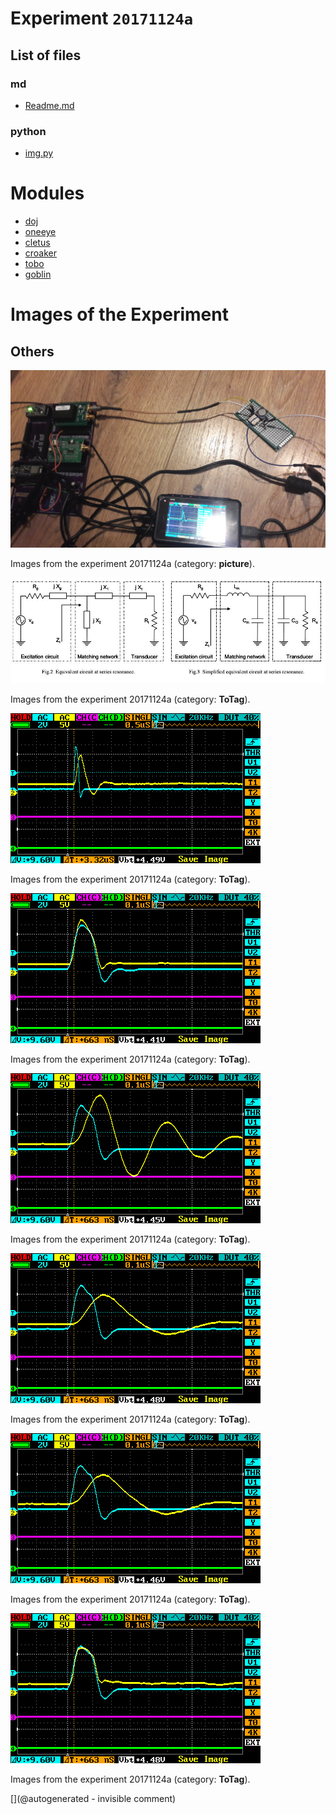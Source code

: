 # Experiment `20171124a`

## List of files

### md

* [Readme.md](/cletus/IMN/Readme.md)


### python

* [img.py](/cletus/IMN/img.py)





# Modules

* [doj](/doj/)
* [oneeye](/retired/oneeye/)
* [cletus](/cletus/)
* [croaker](/croaker/)
* [tobo](/tobo/)
* [goblin](/goblin/)




# Images of the Experiment

## Others

![](/cletus/IMN/20171124_222636.jpg)

Images from the experiment 20171124a (category: __picture__).

![](/cletus/IMN/imn.jpg)

Images from the experiment 20171124a (category: __ToTag__).

![](/cletus/IMN/o_w_IMN-time2.png)

Images from the experiment 20171124a (category: __ToTag__).

![](/cletus/IMN/o_empty.png)

Images from the experiment 20171124a (category: __ToTag__).

![](/cletus/IMN/o_LC.png)

Images from the experiment 20171124a (category: __ToTag__).

![](/cletus/IMN/o_w_IMN.png)

Images from the experiment 20171124a (category: __ToTag__).

![](/cletus/IMN/o_LC-loaded.png)

Images from the experiment 20171124a (category: __ToTag__).

![](/cletus/IMN/o_no_IMN.png)

Images from the experiment 20171124a (category: __ToTag__).










[](@autogenerated - invisible comment)